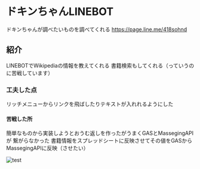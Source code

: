 # ドキンちゃんLINEBOT
ドキンちゃんが調べたいものを調べてくれる
https://page.line.me/418sohnd
## 紹介
LINEBOTでWikipediaの情報を教えてくれる
書籍検索もしてくれる（っていうのに苦戦しています）
### 工夫した点
リッチメニューからリンクを飛ばしたりテキストが入れれるようにした
#### 苦戦した所
簡単なものから実装しようとおうむ返しを作ったがうまくGASとMassegingAPIが
繋がらなかった
書籍情報をスプレッドシートに反映させてその値をGASからMassegingAPIに反映（させたい）

![test](//0512)

